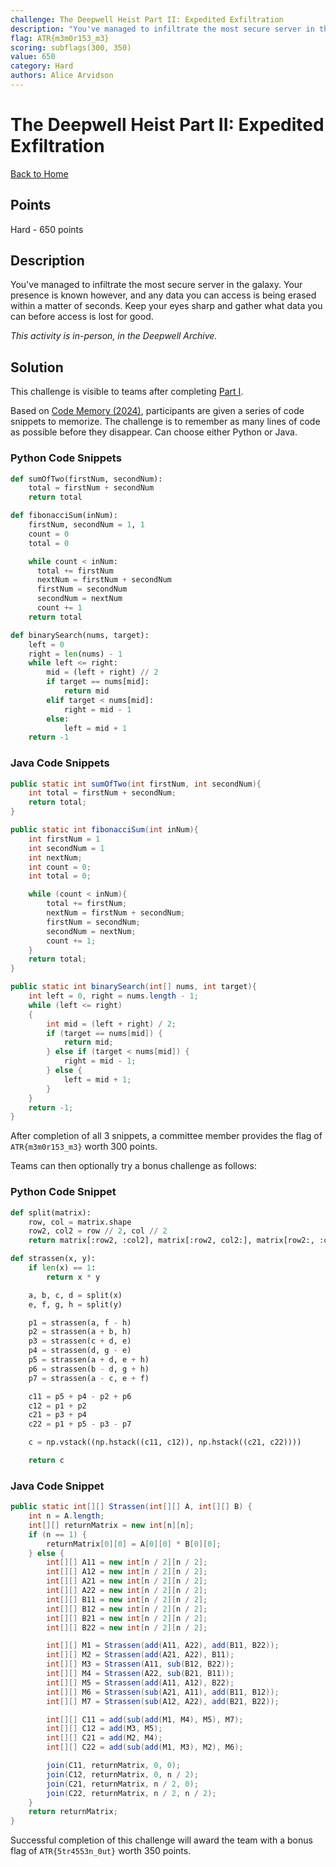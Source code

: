 ```yaml
---
challenge: The Deepwell Heist Part II: Expedited Exfiltration
description: "You've managed to infiltrate the most secure server in the galaxy. Your presence is known however, and any data you can access is being erased within a matter of seconds. Keep your eyes sharp and gather what data you can before access is lost for good.\n\n*This activity is in-person, in the Deepwell Archive.*"
flag: ATR{m3m0r153_m3}
scoring: subflags(300, 350)
value: 650
category: Hard
authors: Alice Arvidson
---
```


# The Deepwell Heist Part II: Expedited Exfiltration

[Back to Home](../../README.md)

## Points

Hard - 650 points

## Description

You've managed to infiltrate the most secure server in the galaxy. Your presence is known however, and any data you can access is being erased within a matter of seconds. Keep your eyes sharp and gather what data you can before access is lost for good.

*This activity is in-person, in the Deepwell Archive.*

## Solution

This challenge is visible to teams after completing [Part I](../../medium/the_deepwell_heist_part_i_invisible_infiltration/README.md).

Based on [Code Memory (2024)](../../../2024/medium/code_memory/README.md), participants are given a series of code snippets to memorize. The challenge is to remember as many lines of code as possible before they disappear. Can choose either Python or Java.

### Python Code Snippets

```python
def sumOfTwo(firstNum, secondNum):
    total = firstNum + secondNum
    return total
```

```python
def fibonacciSum(inNum):
    firstNum, secondNum = 1, 1
    count = 0
    total = 0

    while count < inNum:
      total += firstNum
      nextNum = firstNum + secondNum
      firstNum = secondNum
      secondNum = nextNum
      count += 1
    return total
```

```python
def binarySearch(nums, target):
    left = 0
    right = len(nums) - 1
    while left <= right:
        mid = (left + right) // 2
        if target == nums[mid]:
            return mid
        elif target < nums[mid]:
            right = mid - 1
        else:
            left = mid + 1
    return -1
```

### Java Code Snippets

```java
public static int sumOfTwo(int firstNum, int secondNum){
    int total = firstNum + secondNum;
    return total;
}
```

```java
public static int fibonacciSum(int inNum){
    int firstNum = 1
    int secondNum = 1
    int nextNum;
    int count = 0;
    int total = 0;

    while (count < inNum){
        total += firstNum;
        nextNum = firstNum + secondNum;
        firstNum = secondNum;
        secondNum = nextNum;
        count += 1;
    }
    return total;
}
```

```java
public static int binarySearch(int[] nums, int target){
    int left = 0, right = nums.length - 1;
    while (left <= right)
    {
        int mid = (left + right) / 2;
        if (target == nums[mid]) {
            return mid;
        } else if (target < nums[mid]) {
            right = mid - 1;
        } else {
            left = mid + 1;
        }
    }
    return -1;
}
```


After completion of all 3 snippets, a committee member provides the flag of `ATR{m3m0r153_m3}` worth 300 points. 

Teams can then optionally try a bonus challenge as follows:

### Python Code Snippet

```python
def split(matrix):
    row, col = matrix.shape
    row2, col2 = row // 2, col // 2
    return matrix[:row2, :col2], matrix[:row2, col2:], matrix[row2:, :col2], matrix[row2:, col2:]

def strassen(x, y):
    if len(x) == 1:
        return x * y

    a, b, c, d = split(x)
    e, f, g, h = split(y)

    p1 = strassen(a, f - h)
    p2 = strassen(a + b, h)
    p3 = strassen(c + d, e)
    p4 = strassen(d, g - e)
    p5 = strassen(a + d, e + h)
    p6 = strassen(b - d, g + h)
    p7 = strassen(a - c, e + f)

    c11 = p5 + p4 - p2 + p6
    c12 = p1 + p2
    c21 = p3 + p4
    c22 = p1 + p5 - p3 - p7

    c = np.vstack((np.hstack((c11, c12)), np.hstack((c21, c22))))

    return c
```

### Java Code Snippet

```java
public static int[][] Strassen(int[][] A, int[][] B) {
    int n = A.length;
    int[][] returnMatrix = new int[n][n];
    if (n == 1) {
        returnMatrix[0][0] = A[0][0] * B[0][0];
    } else {
        int[][] A11 = new int[n / 2][n / 2];
        int[][] A12 = new int[n / 2][n / 2];
        int[][] A21 = new int[n / 2][n / 2];
        int[][] A22 = new int[n / 2][n / 2];
        int[][] B11 = new int[n / 2][n / 2];
        int[][] B12 = new int[n / 2][n / 2];
        int[][] B21 = new int[n / 2][n / 2];
        int[][] B22 = new int[n / 2][n / 2];

        int[][] M1 = Strassen(add(A11, A22), add(B11, B22));
        int[][] M2 = Strassen(add(A21, A22), B11);
        int[][] M3 = Strassen(A11, sub(B12, B22));
        int[][] M4 = Strassen(A22, sub(B21, B11));
        int[][] M5 = Strassen(add(A11, A12), B22);
        int[][] M6 = Strassen(sub(A21, A11), add(B11, B12));
        int[][] M7 = Strassen(sub(A12, A22), add(B21, B22));

        int[][] C11 = add(sub(add(M1, M4), M5), M7);
        int[][] C12 = add(M3, M5);
        int[][] C21 = add(M2, M4);
        int[][] C22 = add(sub(add(M1, M3), M2), M6);

        join(C11, returnMatrix, 0, 0);
        join(C12, returnMatrix, 0, n / 2);
        join(C21, returnMatrix, n / 2, 0);
        join(C22, returnMatrix, n / 2, n / 2);
    }
    return returnMatrix;
}
```

Successful completion of this challenge will award the team with a bonus flag of `ATR{5tr4553n_0ut}` worth 350 points.
